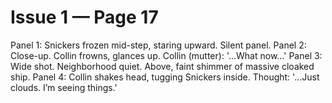 # Issue 1 — Page 17

Panel 1: Snickers frozen mid-step, staring upward. Silent panel.
Panel 2: Close-up. Collin frowns, glances up. Collin (mutter): '…What now…'
Panel 3: Wide shot. Neighborhood quiet. Above, faint shimmer of massive cloaked ship.
Panel 4: Collin shakes head, tugging Snickers inside. Thought: '…Just clouds. I’m seeing things.'

